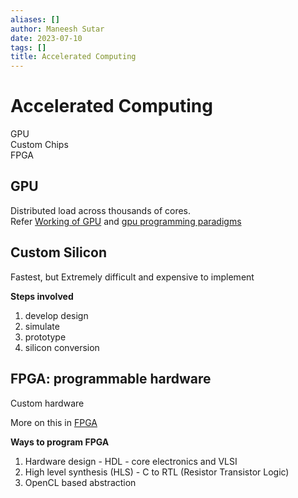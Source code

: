 ```yaml
---
aliases: []
author: Maneesh Sutar
date: 2023-07-10
tags: []
title: Accelerated Computing
---
```


# Accelerated Computing

GPU  
Custom Chips  
FPGA

## GPU

Distributed load across thousands of cores.  
Refer [Working of GPU](gpu_working.md) and [gpu programming paradigms](gpu_programming.md)

## Custom Silicon

Fastest, but Extremely difficult and expensive to implement

**Steps involved**

1. develop design
1. simulate
1. prototype
1. silicon conversion

## FPGA: programmable hardware

Custom hardware

More on this in [FPGA](../FPGA/fpga.md)

**Ways to program FPGA**

1. Hardware design - HDL - core electronics and VLSI
1. High level synthesis (HLS) - C to RTL (Resistor Transistor Logic)
1. OpenCL based abstraction
